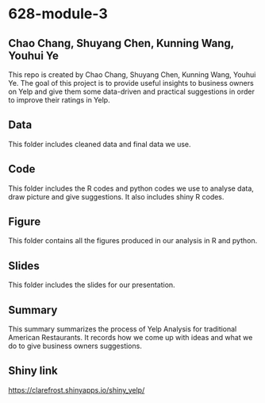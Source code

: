 # 628-module-3

## Chao Chang, Shuyang Chen, Kunning Wang, Youhui Ye

This repo is created by Chao Chang, Shuyang Chen, Kunning Wang, Youhui Ye. The goal of this project is to provide useful insights to business owners on Yelp and give them some data-driven and practical suggestions in order to improve their ratings in Yelp.

## Data
This folder includes cleaned data and final data we use.

## Code
This folder includes the R codes and python codes we use to analyse data, draw picture and give suggestions. It also includes shiny R codes.

## Figure
This folder contains all the figures produced in our analysis in R and python.

## Slides
This folder includes the slides for our presentation.

## Summary
This summary summarizes the process of Yelp Analysis for traditional American Restaurants. It records how we come up with ideas and what we do to give business owners suggestions.

## Shiny link
https://clarefrost.shinyapps.io/shiny_yelp/
